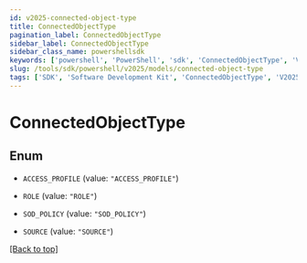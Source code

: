 ```yaml
---
id: v2025-connected-object-type
title: ConnectedObjectType
pagination_label: ConnectedObjectType
sidebar_label: ConnectedObjectType
sidebar_class_name: powershellsdk
keywords: ['powershell', 'PowerShell', 'sdk', 'ConnectedObjectType', 'V2025ConnectedObjectType'] 
slug: /tools/sdk/powershell/v2025/models/connected-object-type
tags: ['SDK', 'Software Development Kit', 'ConnectedObjectType', 'V2025ConnectedObjectType']
---
```



# ConnectedObjectType

## Enum


* `ACCESS_PROFILE` (value: `"ACCESS_PROFILE"`)

* `ROLE` (value: `"ROLE"`)

* `SOD_POLICY` (value: `"SOD_POLICY"`)

* `SOURCE` (value: `"SOURCE"`)


[[Back to top]](#) 


